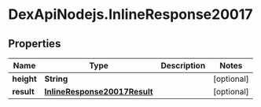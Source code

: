 # DexApiNodejs.InlineResponse20017

## Properties

Name | Type | Description | Notes
------------ | ------------- | ------------- | -------------
**height** | **String** |  | [optional] 
**result** | [**InlineResponse20017Result**](InlineResponse20017Result.md) |  | [optional] 



